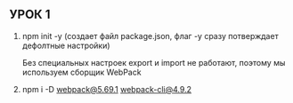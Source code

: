 ## УРОК 1

1) npm init -y (создает файл package.json, флаг -y сразу потверждает дефолтные настройки)

    Без специальных настроек export и import не работают, поэтому мы используем сборщик WebPack
2) npm i -D webpack@5.69.1 webpack-cli@4.9.2
